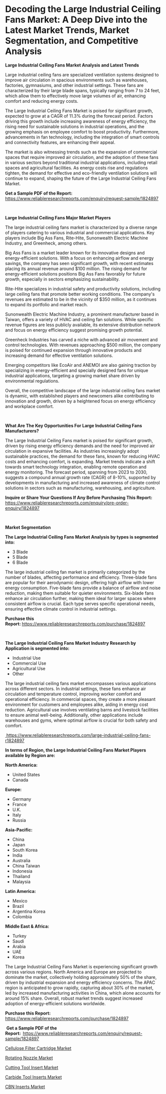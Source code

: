 <p><h1>Decoding the Large Industrial Ceiling Fans Market: A Deep Dive into the Latest Market Trends, Market Segmentation, and Competitive Analysis</h1></p><p><strong>Large Industrial Ceiling Fans Market Analysis and Latest Trends</strong></p>
<p><p>Large industrial ceiling fans are specialized ventilation systems designed to improve air circulation in spacious environments such as warehouses, factories, gymnasiums, and other industrial settings. These fans are characterized by their large blade spans, typically ranging from 7 to 24 feet, which allow them to effectively move large volumes of air, enhancing comfort and reducing energy costs.</p><p>The Large Industrial Ceiling Fans Market is poised for significant growth, expected to grow at a CAGR of 11.3% during the forecast period. Factors driving this growth include increasing awareness of energy efficiency, the rising need for sustainable solutions in industrial operations, and the growing emphasis on employee comfort to boost productivity. Furthermore, advancements in fan technology, including the integration of smart controls and connectivity features, are enhancing their appeal. </p><p>The market is also witnessing trends such as the expansion of commercial spaces that require improved air circulation, and the adoption of these fans in various sectors beyond traditional industrial applications, including retail spaces and agricultural facilities. As energy costs rise and regulations tighten, the demand for effective and eco-friendly ventilation solutions will continue to expand, shaping the future of the Large Industrial Ceiling Fans Market.</p></p>
<p><strong>Get a Sample PDF of the Report:&nbsp;</strong> <a href="https://www.reliableresearchreports.com/enquiry/request-sample/1824897?utm_campaign=36&utm_medium=2&utm_source=Github&utm_content=ia&utm_term=18022025&utm_id=large-industrial-ceiling-fans">https://www.reliableresearchreports.com/enquiry/request-sample/1824897</a></p>
<p>&nbsp;</p>
<p><strong>Large Industrial Ceiling Fans Major Market Players</strong></p>
<p><p>The large industrial ceiling fans market is characterized by a diverse range of players catering to various industrial and commercial applications. Key players include Big Ass Fans, Rite-Hite, Sunonwealth Electric Machine Industry, and Greenheck, among others. </p><p>Big Ass Fans is a market leader known for its innovative designs and energy-efficient solutions. With a focus on enhancing airflow and energy savings, the company has seen significant growth, with recent estimates placing its annual revenue around $100 million. The rising demand for energy-efficient solutions positions Big Ass Fans favorably for future growth, especially in sectors emphasizing sustainability.</p><p>Rite-Hite specializes in industrial safety and productivity solutions, including large ceiling fans that promote better working conditions. The company's revenues are estimated to be in the vicinity of $350 million, as it continues to expand its portfolio and market reach.</p><p>Sunonwealth Electric Machine Industry, a prominent manufacturer based in Taiwan, offers a variety of HVAC and ceiling fan solutions. While specific revenue figures are less publicly available, its extensive distribution network and focus on energy efficiency suggest promising growth potential.</p><p>Greenheck Industries has carved a niche with advanced air movement and control technologies. With revenues approaching $500 million, the company is poised for continued expansion through innovative products and increasing demand for effective ventilation solutions.</p><p>Emerging competitors like EcoAir and ANEMOI are also gaining traction by specializing in energy-efficient and specially designed fans for unique industrial applications, targeting a growing market share driven by environmental regulations.</p><p>Overall, the competitive landscape of the large industrial ceiling fans market is dynamic, with established players and newcomers alike contributing to innovation and growth, driven by a heightened focus on energy efficiency and workplace comfort.</p></p>
<p>&nbsp;</p>
<p><strong>What Are The Key Opportunities For Large Industrial Ceiling Fans Manufacturers?</strong></p>
<p><p>The Large Industrial Ceiling Fans market is poised for significant growth, driven by rising energy efficiency demands and the need for improved air circulation in expansive facilities. As industries increasingly adopt sustainable practices, the demand for these fans, known for reducing HVAC costs and enhancing comfort, is expanding. Market trends indicate a shift towards smart technology integration, enabling remote operation and energy monitoring. The forecast period, spanning from 2023 to 2030, suggests a compound annual growth rate (CAGR) of 8-10%, supported by developments in manufacturing and increased awareness of climate control solutions in sectors such as manufacturing, warehousing, and agriculture.</p></p>
<p><strong>Inquire or Share Your Questions If Any Before Purchasing This Report:</strong> <a href="https://www.reliableresearchreports.com/enquiry/pre-order-enquiry/1824897?utm_campaign=36&utm_medium=2&utm_source=Github&utm_content=ia&utm_term=18022025&utm_id=large-industrial-ceiling-fans">https://www.reliableresearchreports.com/enquiry/pre-order-enquiry/1824897</a></p>
<p>&nbsp;</p>
<p><strong>Market Segmentation</strong></p>
<p><strong>The Large Industrial Ceiling Fans Market Analysis by types is segmented into:</strong></p>
<p><ul><li>3 Blade</li><li>5 Blade</li><li>6 Blade</li></ul></p>
<p><p>The large industrial ceiling fan market is primarily categorized by the number of blades, affecting performance and efficiency. Three-blade fans are popular for their aerodynamic design, offering high airflow with lower energy consumption. Five-blade fans provide a balance of airflow and noise reduction, making them suitable for quieter environments. Six-blade fans enhance air circulation further, making them ideal for larger spaces where consistent airflow is crucial. Each type serves specific operational needs, ensuring effective climate control in industrial settings.</p></p>
<p><strong>Purchase this Report:&nbsp;</strong><a href="https://www.reliableresearchreports.com/purchase/1824897?utm_campaign=36&utm_medium=2&utm_source=Github&utm_content=ia&utm_term=18022025&utm_id=large-industrial-ceiling-fans">https://www.reliableresearchreports.com/purchase/1824897</a></p>
<p>&nbsp;</p>
<p><strong>The Large Industrial Ceiling Fans Market Industry Research by Application is segmented into:</strong></p>
<p><ul><li>Industrial Use</li><li>Commercial Use</li><li>Agricultural Use</li><li>Other</li></ul></p>
<p><p>The large industrial ceiling fans market encompasses various applications across different sectors. In industrial settings, these fans enhance air circulation and temperature control, improving worker comfort and operational efficiency. In commercial spaces, they create a more pleasant environment for customers and employees alike, aiding in energy cost reduction. Agricultural use involves ventilating barns and livestock facilities to ensure animal well-being. Additionally, other applications include warehouses and gyms, where optimal airflow is crucial for both safety and comfort.</p></p>
<p><a href="https://www.reliableresearchreports.com/large-industrial-ceiling-fans-r1824897?utm_campaign=36&utm_medium=2&utm_source=Github&utm_content=ia&utm_term=18022025&utm_id=large-industrial-ceiling-fans">&nbsp;https://www.reliableresearchreports.com/large-industrial-ceiling-fans-r1824897</a></p>
<p><strong>In terms of Region, the Large Industrial Ceiling Fans Market Players available by Region are:</strong></p>
<p>
    <p> <strong> North America: </strong>
        <ul>
            <li>United States</li>
            <li>Canada</li>
        </ul>
        </p> 
    <p> <strong> Europe: </strong>
        <ul>
            <li>Germany</li>
            <li>France</li>
            <li>U.K.</li>
            <li>Italy</li>
            <li>Russia</li>
        </ul>
        </p> 
    <p> <strong> Asia-Pacific: </strong>
        <ul>
            <li>China</li>
            <li>Japan</li>
            <li>South Korea</li>
            <li>India</li>
            <li>Australia</li>
            <li>China Taiwan</li>
            <li>Indonesia</li>
            <li>Thailand</li>
            <li>Malaysia</li>
        </ul>
        </p> 
    <p> <strong> Latin America: </strong>
        <ul>
            <li>Mexico</li>
            <li>Brazil</li>
            <li>Argentina Korea</li>
            <li>Colombia</li>
        </ul>
        </p> 
    <p> <strong> Middle East & Africa: </strong>
        <ul>
            <li>Turkey</li>
            <li>Saudi</li>
            <li>Arabia</li>
            <li>UAE</li>
            <li>Korea</li>
        </ul>
    </p>
    </p>
<p><p>The Large Industrial Ceiling Fans Market is experiencing significant growth across various regions. North America and Europe are projected to dominate the market, collectively holding approximately 50% of the share, driven by industrial expansion and energy efficiency concerns. The APAC region is anticipated to grow rapidly, capturing about 30% of the market, led by increased manufacturing activities in China, which alone accounts for around 15% share. Overall, robust market trends suggest increased adoption of energy-efficient solutions worldwide.</p></p>
<p><strong>Purchase this Report: </strong><a href="https://www.reliableresearchreports.com/purchase/1824897?utm_campaign=36&utm_medium=2&utm_source=Github&utm_content=ia&utm_term=18022025&utm_id=large-industrial-ceiling-fans">https://www.reliableresearchreports.com/purchase/1824897</a></p>
<p>&nbsp;<strong>Get a Sample PDF of the Report:&nbsp;&nbsp;</strong><a href="https://www.reliableresearchreports.com/enquiry/request-sample/1824897?utm_campaign=36&utm_medium=2&utm_source=Github&utm_content=ia&utm_term=18022025&utm_id=large-industrial-ceiling-fans">https://www.reliableresearchreports.com/enquiry/request-sample/1824897</a></p>
<p><strong></strong></p>
<p><p><a href="https://github.com/watzondechao/Market-Research-Report-List-1/blob/main/cellulose-filter-cartridge-market.md?utm_campaign=36&utm_medium=2&utm_source=Github&utm_content=ia&utm_term=18022025&utm_id=large-industrial-ceiling-fans">Cellulose Filter Cartridge Market</a></p><p><a href="https://github.com/phephezxnf/Market-Research-Report-List-1/blob/main/rotating-nozzle-market.md?utm_campaign=36&utm_medium=2&utm_source=Github&utm_content=ia&utm_term=18022025&utm_id=large-industrial-ceiling-fans">Rotating Nozzle Market</a></p><p><a href="https://github.com/iroldilom/Market-Research-Report-List-1/blob/main/cutting-tool-insert-market.md?utm_campaign=36&utm_medium=2&utm_source=Github&utm_content=ia&utm_term=18022025&utm_id=large-industrial-ceiling-fans">Cutting Tool Insert Market</a></p><p><a href="https://github.com/slmagaddam/Market-Research-Report-List-1/blob/main/carbide-tool-inserts-market.md?utm_campaign=36&utm_medium=2&utm_source=Github&utm_content=ia&utm_term=18022025&utm_id=large-industrial-ceiling-fans">Carbide Tool Inserts Market</a></p><p><a href="https://github.com/moazugavate/Market-Research-Report-List-1/blob/main/cbn-inserts-market.md?utm_campaign=36&utm_medium=2&utm_source=Github&utm_content=ia&utm_term=18022025&utm_id=large-industrial-ceiling-fans">CBN Inserts Market</a></p></p>
